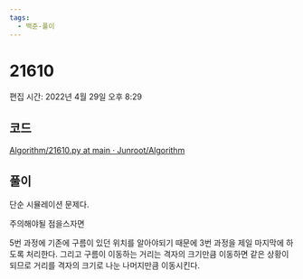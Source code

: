 ```yaml
---
tags:
  - 백준-풀이
---
```

# 21610

편집 시간: 2022년 4월 29일 오후 8:29

## 코드

[Algorithm/21610.py at main · Junroot/Algorithm](https://github.com/Junroot/Algorithm/blob/main/baekjoon/21610.py)

## 풀이

단순 시뮬레이션 문제다.

주의해야될 점을스자면

5번 과정에 기존에 구름이 있던 위치를 알아야되기 때문에 3번 과정을 제일 마지막에 하도록 처리한다. 그리고 구름이 이동하는 거리는 격자의 크기만큼 이동하면 같은 상황이 되므로 거리를 격자의 크기로 나눈 나머지만큼 이동시킨다.